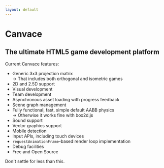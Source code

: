 ```yaml
---
layout: default
---
```

Canvace
=======

The ultimate HTML5 game development platform
--------------------------------------------

Current Canvace features:

*	Generic 3x3 projection matrix  
	->	That includes both orthogonal and isometric games
*	2D and 2.5D support
*	Visual development
*	Team development
*	Asynchronous asset loading with progress feedback
*	Scene graph management
*	Fully functional, fast, simple default AABB physics  
	->	Otherwise it works fine with box2d.js
*	Sound support
*	Vector graphics support
*	Mobile detection
*	Input APIs, including touch devices
*	`requestAnimationFrame`-based render loop implementation
*	Debug facilities
*	Free and Open Source

Don't settle for less than this.
